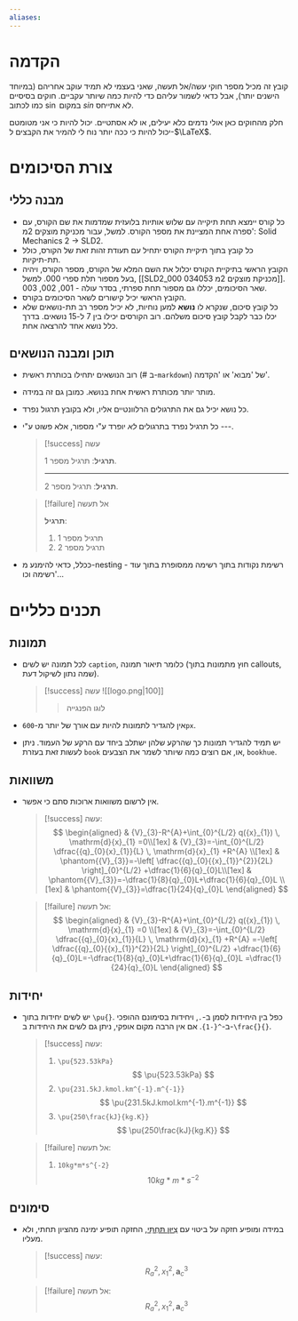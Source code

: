 ```yaml
---
aliases:
---
```

# הקדמה
קובץ זה מכיל מספר חוקי עשה/אל תעשה, שאני בעצמי לא תמיד עוקב אחריהם (במיוחד הישנים יותר), אבל כדאי לשמור עליהם כדי להיות כמה שיותר עקביים. חוקים בסיסיים כמו לכתוב $\sin$ במקום $sin$ לא אתייחס.

חלק מהחוקים כאן אולי נדמים כלא יעילים, או לא אסתטיים. יכול להיות כי אני מטומטם יכול להיות כי ככה יותר נוח לי להמיר את הקבצים ל-$\LaTeX$.

# צורת הסיכומים

## מבנה כללי
- כל קורס יימצא תחת תיקייה עם שלוש אותיות בלועזית שמדמות את שם הקורס, עם ספרה אחת המציינת את מספר הקורס. למשל, עבור מכניקת מוצקים 2מ': Solid Mechanics 2 $\to$ SLD2.
- כל קובץ בתוך תיקיית הקורס יתחיל עם תעודת זהות זאת של הקורס, כולל תת-תיקיות.
- הקובץ הראשי בתיקיית הקורס יכלול את השם המלא של הקורס, מספר הקורס, ויהיה בעל מספור תלת ספרי 000. למשל, [[SLD2_000 034053 מכניקת מוצקים 2מ]]. שאר הסיכומים, יכללו גם מספור תחת ספרתי, בסדר עולה - 001, 002, 003.
- הקובץ הראשי יכיל קישורים לשאר הסיכומים בקורס.
- כל קובץ סיכום, שנקרא לו **נושא** למען נוחיות, לא יכיל מספר רב תת-נושאים שלא יכלו כבר לקבל קובץ סיכום משלהם. רוב הקורסים יכילו בין 7 ל-15 נושאים. בדרך כלל נושא אחד להרצאה אחת.

## תוכן ומבנה הנושאים
- רוב הנושאים יתחילו בכותרת ראשית (# ב-`markdown`) של 'מבוא' או 'הקדמה'.
- מותר יותר מכותרת ראשית אחת בנושא. כמובן גם זה במידה.
- כל נושא יכיל גם את התרגולים הרלוונטיים אליו, ולא בקובץ תרגול נפרד.
- כל תרגיל נפרד בתרגולים *לא* יופרד ע"י מספור, אלא פשוט ע"י ---.
	> [!success] עשה
	> 
	> **תרגיל**:
	> תרגיל מספר 1.
	> 
	> ---
	> **תרגיל**:
	> תרגיל מספר 2.
	
	> [!failure] אל תעשה
	>
	> **תרגיל**:
	> 1. תרגיל מספר 1
	> 2. תרגיל מספר 2

- ככלל, כדאי להימנע מ-nesting - רשימת נקודות בתוך רשימה ממסופרת בתוך עוד רשימה וכו'...

# תכנים כלליים

## תמונות
- לכל תמונה יש לשים `caption`, כלומר תיאור תמונה (חוץ מתמונות בתוך callouts, שמה נתון לשיקול דעת).
	> [!success] עשה
	>![[logo.png|100]]
	>>לוגו הפנגייה

- אין להגדיר לתמונות להיות עם אורך של יותר מ-`600px`.
- יש תמיד להגדיר תמונות כך שהרקע שלהן ישתלב ביחד עם הרקע של העמוד. ניתן לעשות זאת בעזרת `book` או, אם רוצים כמה שיותר לשמר את הצבעים, `bookhue`.

## משוואות
- אין לרשום משוואות ארוכות סתם כי אפשר.
	>[!success] עשה:
	>$$
	>\begin{aligned}
	>& {V}_{3}-R^{A}+\int_{0}^{L/2} q({x}_{1}) \, \mathrm{d}{x}_{1} =0\\[1ex]
	>& {V}_{3}=-\int_{0}^{L/2} \dfrac{{q}_{0}{x}_{1}}{L} \, \mathrm{d}{x}_{1} +R^{A} \\[1ex]
	>& \phantom{{V}_{3}}=-\left[ \dfrac{{q}_{0}{{x}_{1}}^{2}}{2L} \right]_{0}^{L/2} +\dfrac{1}{6}{q}_{0}L\\[1ex]
	>& \phantom{{V}_{3}}=-\dfrac{1}{8}{q}_{0}L+\dfrac{1}{6}{q}_{0}L \\[1ex]
	>& \phantom{{V}_{3}}=\dfrac{1}{24}{q}_{0}L
	>\end{aligned}
	>$$
	
	>[!failure] אל תעשה:
	>$$
	>\begin{aligned}
	>& {V}_{3}-R^{A}+\int_{0}^{L/2} q({x}_{1}) \, \mathrm{d}{x}_{1} =0 \\[1ex]
	>& {V}_{3}=-\int_{0}^{L/2} \dfrac{{q}_{0}{x}_{1}}{L} \, \mathrm{d}{x}_{1} +R^{A} =-\left[ \dfrac{{q}_{0}{{x}_{1}}^{2}}{2L} \right]_{0}^{L/2} +\dfrac{1}{6}{q}_{0}L=-\dfrac{1}{8}{q}_{0}L+\dfrac{1}{6}{q}_{0}L =\dfrac{1}{24}{q}_{0}L
	>\end{aligned}
	>$$


## יחידות
- יש לשים יחידות בתוך `\pu{}`. כפל בין היחידות לסמן ב-`.`, ויחידות בסימונם ההופכי ב-`^{-1}`. אם אין הרבה מקום אופקי, ניתן גם לשים את היחידות ב-`\frac{}{}`.
	>[!success] עשה:
	>1. `\pu{523.53kPa}`
	>	$$
	>	\pu{523.53kPa}
	>	$$
	>2. `\pu{231.5kJ.kmol.km^{-1}.m^{-1}}`
	>	$$
	>	\pu{231.5kJ.kmol.km^{-1}.m^{-1}}
	>	$$
	>3. `\pu{250\frac{kJ}{kg.K}}`
	>	$$
	>	\pu{250\frac{kJ}{kg.K}}
	>	$$
	
	>[!failure] אל תעשה:
	>1. `10kg*m*s^{-2}`
	>	$$
	>	10kg*m*s^{-2}
	>	$$


## סימונים
- במידה ומופיע חזקה על ביטוי עם [צִיּוּן תַּחְתִּי](https://terms.hebrew-academy.org.il/munnah/45722_1), החזקה תופיע ימינה מהציון תחתי, ולא מעליו.
	>[!success] עשה: 
	>$$
	>{R_{a}}^{2},\, {{x}_{1}}^{2},\, {\mathbf{a}_{c}}^{3}
	>$$
	
	>[!failure] אל תעשה:
	>$$
	>R_{a}^{2},\, {x}_{1}^{2},\, \mathbf{a}_{c}^{3}
	>$$

